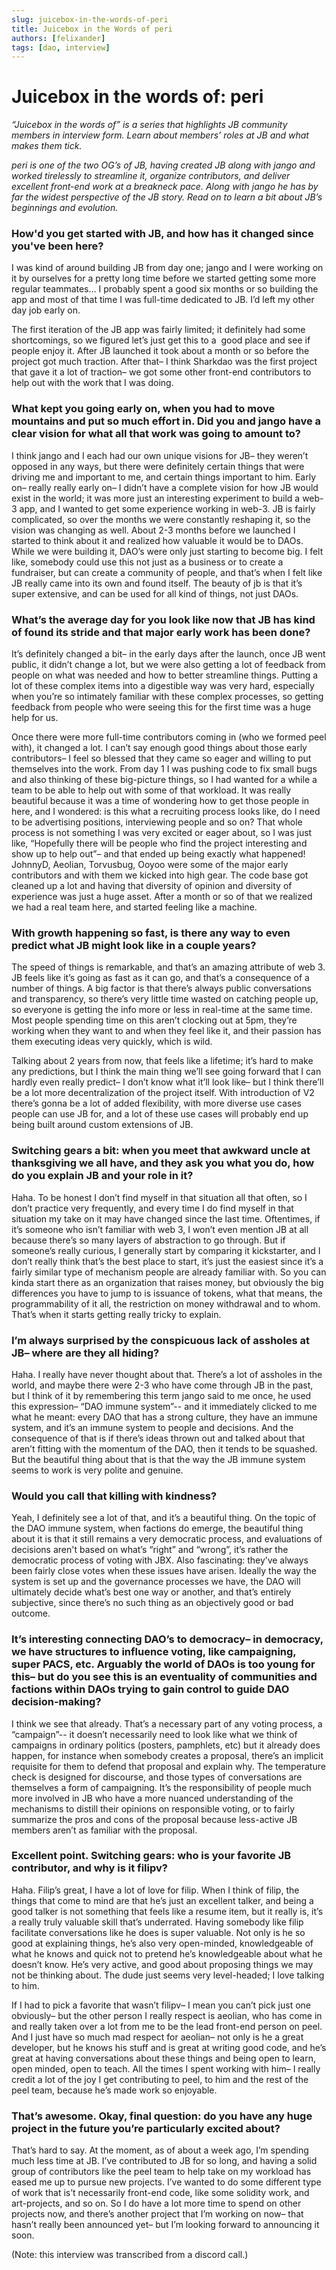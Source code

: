 ```yaml
---
slug: juicebox-in-the-words-of-peri
title: Juicebox in the Words of peri
authors: [felixander]
tags: [dao, interview]
---
```


# Juicebox in the words of: peri

_“Juicebox in the words of” is a series that highlights JB community members in interview form. Learn about members’ roles at JB and what makes them tick._

_peri is one of the two OG’s of JB, having created JB along with jango and worked tirelessly to streamline it, organize contributors, and deliver excellent front-end work at a breakneck pace. Along with jango he has by far the widest perspective of the JB story. Read on to learn a bit about JB’s beginnings and evolution._

### How'd you get started with JB, and how has it changed since you've been here?

I was kind of around building JB from day one; jango and I were working on it by ourselves for a pretty long time before we started getting some more regular teammates… I probably spent a good six months or so building the app and most of that time I was full-time dedicated to JB. I’d left my other day job early on.

The first iteration of the JB app was fairly limited; it definitely had some shortcomings, so we figured let’s just get this to a  good place and see if people enjoy it. After JB launched it took about a month or so before the project got much traction. After that– I think Sharkdao was the first project that gave it a lot of traction– we got some other front-end contributors to help out with the work that I was doing.

### What kept you going early on, when you had to move mountains and put so much effort in. Did you and jango have a clear vision for what all that work was going to amount to?

I think jango and I each had our own unique visions for JB– they weren’t opposed in any ways, but there were definitely certain things that were driving me and important to me, and certain things important to him. Early on– really really early on– I didn’t have a complete vision for how JB would exist in the world; it was more just an interesting experiment to build a web-3 app, and I wanted to get some experience working in web-3. JB is fairly complicated, so over the months we were constantly reshaping it, so the vision was changing as well. About 2-3 months before we launched I started to think about it and realized how valuable it would be to DAOs. While we were building it, DAO’s were only just starting to become big. I felt like, somebody could use this not just as a business or to create a fundraiser, but can create a community of people, and that’s when I felt like JB really came into its own and found itself. The beauty of jb is that it’s super extensive, and can be used for all kind of things, not just DAOs.

### What’s the average day for you look like now that JB has kind of found its stride and that major early work has been done?

It’s definitely changed a bit– in the early days after the launch, once JB went public, it didn’t change a lot, but we were also getting a lot of feedback from people on what was needed and how to better streamline things. Putting a lot of these complex items into a digestible way was very hard, especially when you’re so intimately familiar with these complex processes, so getting feedback from people who were seeing this for the first time was a huge help for us.

Once there were more full-time contributors coming in (who we formed peel with), it changed a lot. I can’t say enough good things about those early contributors– I feel so blessed that they came so eager and willing to put themselves into the work. From day 1 I was pushing code to fix small bugs and also thinking of these big-picture things, so I had wanted for a while a team to be able to help out with some of that workload. It was really beautiful because it was a time of wondering how to get those people in here, and I wondered: is this what a recruiting process looks like, do I need to be advertising positions, interviewing people and so on? That whole process is not something I was very excited or eager about, so I was just like, “Hopefully there will be people who find the project interesting and show up to help out”– and that ended up being exactly what happened! JohnnyD, Aeolian, Torvusbug, Ooyoo were some of the major early contributors and with them we kicked into high gear. The code base got cleaned up a lot and having that diversity of opinion and diversity of experience was just a huge asset. After a month or so of that we realized we had a real team here, and started feeling like a machine.

### With growth happening so fast, is there any way to even predict what JB might look like in a couple years?

The speed of things is remarkable, and that’s an amazing attribute of web 3. JB feels like it’s going as fast as it can go, and that’s a consequence of a  number of things. A big factor is that there’s always public conversations and transparency, so there’s very little time wasted on catching people up, so everyone is getting the info more or less in real-time at the same time. Most people spending time on this aren’t clocking out at 5pm, they’re working when they want to and when they feel like it, and their passion has them executing ideas very quickly, which is wild.

Talking about 2 years from now, that feels like a lifetime; it’s hard to make any predictions, but I think the main thing we’ll see going forward that I can hardly even really predict– I don’t know what it’ll look like– but I think there’ll be a lot more decentralization of the project itself. With introduction of V2 there’s gonna be a lot of added flexibility, with more diverse use cases people can use JB for, and a lot of these use cases will probably end up being built around custom extensions of JB.

### Switching gears a bit: when you meet that awkward uncle at thanksgiving we all have, and they ask you what you do, how do you explain JB and your role in it?

Haha. To be honest I don’t find myself in that situation all that often, so I don’t practice very frequently, and every time I do find myself in that situation my take on it may have changed since the last time. Oftentimes, if it’s someone who isn’t familiar with web 3, I won’t even mention JB at all because there’s so many layers of abstraction to go through. But if someone’s really curious, I generally start by comparing it kickstarter, and I don’t really think that’s the best place to start, it’s just the easiest since it’s a fairly similar type of mechanism people are already familiar with. So you can kinda start there as an organization that raises money, but obviously the big differences you have to jump to is issuance of tokens, what that means, the programmability of it all, the restriction on money withdrawal and to whom. That’s when it starts getting really tricky to explain.

### I’m always surprised by the conspicuous lack of assholes at JB– where are they all hiding?

Haha. I really have never thought about that. There’s a lot of assholes in the world, and maybe there were 2-3 who have come through JB in the past, but I think of it by remembering this term jango said to me once, he used this expression– “DAO immune system”-- and it immediately clicked to me what he meant: every DAO that has a strong culture, they have an immune system, and it’s an immune system to people and decisions. And the consequence of that is if there’s ideas thrown out and talked about that aren’t fitting with the momentum of the DAO, then it tends to be squashed. But the beautiful thing about that is that the way the JB immune system seems to work is very polite and genuine.

### Would you call that killing with kindness?

Yeah, I definitely see a lot of that, and it’s a beautiful thing. On the topic of the DAO immune system, when factions do emerge, the beautiful thing about it is that it still remains a very democratic process, and evaluations of decisions aren't based on what’s “right” and “wrong”, it’s rather the democratic process of voting with JBX. Also fascinating: they’ve always been fairly close votes when these issues have arisen. Ideally the way the system is set up and the governance processes we have, the DAO will ultimately decide what’s best one way or another, and that’s entirely subjective, since there’s no such thing as an objectively good or bad outcome.

### It’s interesting connecting DAO’s to democracy– in democracy, we have structures to influence voting, like campaigning, super PACS, etc. Arguably the world of DAOs is too young for this– but do you see this is an eventuality of communities and factions within DAOs trying to gain control to guide DAO decision-making?

I think we see that already. That’s a necessary part of any voting process, a “campaign”-- it doesn’t necessarily need to look like what we think of campaigns in ordinary politics (posters, pamphlets, etc) but it already does happen, for instance when somebody creates a proposal, there’s an implicit requisite for them to defend that proposal and explain why. The temperature check is designed for discourse, and those types of conversations are themselves a form of campaigning. It’s the responsibility of people much more involved in JB who have a more nuanced understanding of the mechanisms to distill their opinions on responsible voting, or to fairly summarize the pros and cons of the proposal because less-active JB members aren’t as familiar with the proposal.

### Excellent point. Switching gears: who is your favorite JB contributor, and why is it filipv?

Haha. Filip’s great, I have a lot of love for filip. When I think of filip, the things that come to mind are that he’s just an excellent talker, and being a good talker is not something that feels like a resume item, but it really is, it’s a really truly valuable skill that’s underrated. Having somebody like filip facilitate conversations like he does is super valuable. Not only is he so good at explaining things, he’s also very open-minded, knowledgeable of what he knows and quick not to pretend he’s knowledgeable about what he doesn’t know. He’s very active, and good about proposing things we may not be thinking about. The dude just seems very level-headed; I love talking to him.

If I had to pick a favorite that wasn’t filipv– I mean you can’t pick just one obviously– but the other person I really respect is aeolian, who has come in and really taken over a lot from me to be the lead front-end person on peel. And I just have so much mad respect for aeolian– not only is he a great developer, but he knows his stuff and is great at writing good code, and he’s great at having conversations about these things and being open to learn, open minded, open to teach. All the times I spent working with him– I really credit a lot of the joy I get contributing to peel, to him and the rest of the peel team, because he’s made work so enjoyable.

### That’s awesome. Okay, final question: do you have any huge project in the future you’re particularly excited about?

That’s hard to say. At the moment, as of about a week ago, I’m spending much less time at JB. I’ve contributed to JB for so long, and having a solid group of contributors like the peel team to help take on my workload has eased me up to pursue new projects. I’ve wanted to do some different type of work that is’t necessarily front-end code, like some solidity work, and art-projects, and so on. So I do have a lot more time to spend on other projects now, and there’s another project that I’m working on now– that hasn’t really been announced yet– but I’m looking forward to announcing it soon.

(Note: this interview was transcribed from a discord call.)
